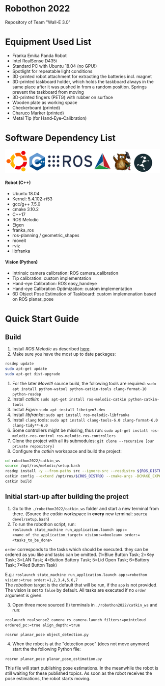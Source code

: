 # Robothon 2022
Repository of Team "Wall-E 3.0"

# Equipment Used List
- Franka Emika Panda Robot
- Intel RealSense D435i
- Standard PC with Ubuntu 18.04 (no GPU!)
- Spotlight for repeatable light conditions
- 3D-printed robot attachment for extracting the batteries incl. magnet
- 3D-printed taskboard holder, which holds the taskboard always in the same place after it was pushed in from a random position. Springs prevent the taskboard from moving
- 3D-printed fingers (PETG) with rubber on surface
- Wooden plate as working space
- Checkerboard (printed)
- Charuco Marker (printed)
- Metal Tip (for Hand-Eye-Calibration)

# Software Dependency List
![Alt text](logos.png?raw=true "Title")
#### Robot (C++)
- Ubuntu 18.04
- Kernel: 5.4.102-rt53
- gcc/g++ 7.5.0
- cmake 3.10.2
- C++17
- ROS Melodic
- Eigen
- franka_ros
- ros-planning / geometric_shapes
- moveit
- rviz
- libfranka

#### Vision (Python)
- Intrinsic camera calibration: ROS camera_calibration
- Tip calibration: custom implementation
- Hand-eye Calibration: ROS easy_handeye
- Hand-eye Calibration Optimization: custom implementation
- 6D Object Pose Estimation of Taskboard: custom implemenation based on ROS planar_pose

# Quick Start Guide
## Build
1. Install *ROS Melodic* as described [here](http://wiki.ros.org/melodic/Installation/Ubuntu).
1. Make sure you have the most up to date packages:
```bash
rosdep update
sudo apt-get update
sudo apt-get dist-upgrade
```
1. For the later *MoveIt!* source build, the following tools are required:
` sudo apt install python-wstool python-catkin-tools clang-format-10 python-rosdep `
1. Install *catkin*: `sudo apt-get install ros-melodic-catkin python-catkin-tools`
1. Install *Eigen*: `sudo apt install libeigen3-dev`
1. Install *libfranka*: `sudo apt install ros-melodic-libfranka`
1. Install `clang` tools: `sudo apt install clang-tools-6.0 clang-format-6.0 clang-tidy**-6.0`
1. Some controllers might be missing, thus run: `sudo apt-get install ros-melodic-ros-control ros-melodic-ros-controllers`
1. Clone the project with all its submodules: `git clone --recursive [our private repository]`
1. Configure the *catkin* workspace and build the project:
```bash
cd robothon2022/catkin_ws
source /opt/ros/melodic/setup.bash
rosdep install -y --from-paths src --ignore-src --rosdistro ${ROS_DISTRO}
catkin config --extend /opt/ros/${ROS_DISTRO} --cmake-args -DCMAKE_EXPORT_COMPILE_COMMANDS=ON -DCMAKE_BUILD_TYPE=Release
catkin build
```


## Initial start-up after building the project
1. Go to the `./robothon2022/catkin_ws` folder and start a new terminal from there. (Source the *catkin* workspace in **every** new terminal: `source devel/setup.bash`)
2. To run the robothon script, run:  
`roslaunch state_machine run_application.launch app:=<name_of_the_application_target> vision:=<boolean> order:=<tasks_to_be_done>`  

`order` corresponds to the tasks which should be executed. they can be ordered as you like and tasks can be omitted. (1=Blue Button Task; 2=Key Task; 3=LAN Task; 4=Button Battery Task; 5=Lid Open Task; 6=Battery Task; 7=Red Button Task)

E.g.: `roslaunch state_machine run_application.launch app:=robothon vision:=true order:=1,2,3,4,5,6,7`  
The *robothon* target is the default that will be run, if the `app` is not provided. The vision  is set to `false` by default. All tasks are executed if no `order` argument is given.

3. Open three more sourced (!) terminals in `./robothon2022/catkin_ws` and run:

`roslaunch realsense2_camera rs_camera.launch filters:=pointcloud ordered_pc:=true align_depth:=true`

`rosrun planar_pose object_detection.py`

4. When the robot is at the "detection pose" (does not move anymore) start the the following Python file:

`rosrun planar_pose planar_pose_estimation.py`

This file will start publishing pose estimations. In the meanwhile the robot is still waiting for these published topics. As soon as the robot receives the pose estimations, the robot starts moving.
